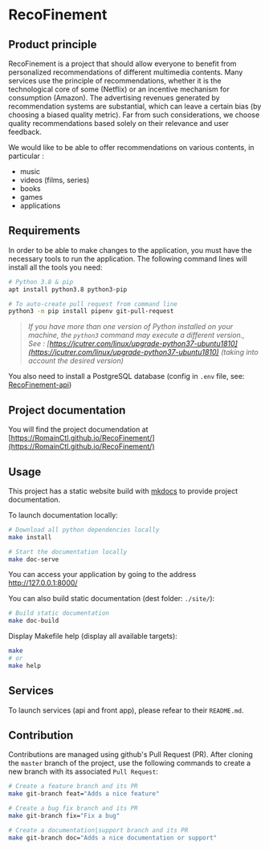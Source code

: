 # RecoFinement

## Product principle

RecoFinement is a project that should allow everyone to benefit from personalized recommendations of different multimedia contents. Many services use the principle of recommendations, whether it is the technological core of some (Netflix) or an incentive mechanism for consumption (Amazon). The advertising revenues generated by recommendation systems are substantial, which can leave a certain bias (by choosing a biased quality metric). Far from such considerations, we choose quality recommendations based solely on their relevance and user feedback.

We would like to be able to offer recommendations on various contents, in particular :
* music
* videos (films, series)
* books
* games
* applications


## Requirements

In order to be able to make changes to the application, you must have the necessary tools to run the application. The following command lines will install all the tools you need:
```bash
# Python 3.8 & pip
apt install python3.8 python3-pip

# To auto-create pull request from command line
python3 -m pip install pipenv git-pull-request
```

> *If you have more than one version of Python installed on your machine, the `python3` command may execute a different version.,* \
*See : [https://jcutrer.com/linux/upgrade-python37-ubuntu1810](https://jcutrer.com/linux/upgrade-python37-ubuntu1810) (taking into account the desired version)*

You also need to install a PostgreSQL database (config in `.env` file, see: [RecoFinement-api](https://github.com/RomainCtl/RecoFinement-api))

## Project documentation

You will find the project documendation at [https://RomainCtl.github.io/RecoFinement/](https://RomainCtl.github.io/RecoFinement/)


## Usage

This project has a static website build with [mkdocs](https://www.mkdocs.org/) to provide project documentation.

To launch documentation locally:
```bash
# Download all python dependencies locally
make install

# Start the documentation locally
make doc-serve
```

You can access your application by going to the address http://127.0.0.1:8000/

You can also build static documentation (dest folder: `./site/`):
```bash
# Build static documentation
make doc-build
```

Display Makefile help (display all available targets):
```bash
make
# or
make help
```

## Services

To launch services (api and front app), please refear to their `README.md`.


## Contribution

Contributions are managed using github's Pull Request (PR). After cloning the `master` branch of the project, use the following commands to create a new branch with its associated `Pull Request`:

```bash
# Create a feature branch and its PR
make git-branch feat="Adds a nice feature"

# Create a bug fix branch and its PR
make git-branch fix="Fix a bug"

# Create a documentation|support branch and its PR
make git-branch doc="Adds a nice documentation or support"
```